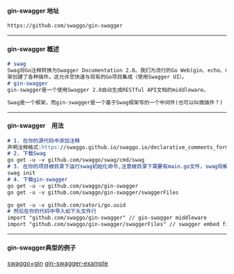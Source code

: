 #### gin-swagger 地址
```html
https://github.com/swaggo/gin-swagger
```
---
#### gin-swagger 概述
```markdown
# swag
Swag将Go注释转换为Swagger Documentation 2.0。我们为流行的Go Web(gin、echo、net/http)框
架创建了各种插件。这允许您快速与现有的Go项目集成（使用Swagger UI）。
# gin-swagger
gin-swagger是一个使用Swagger 2.0自动生成RESTful API文档的middleware。

Swag是一个框架，而gin-swagger是一个基于Swag框架写的一个中间件(也可以叫做插件？)
```
---
#### gin-swagger　用法
```markdown
# 1. 在你的源代码中添加注释
声明注释格式:https://swaggo.github.io/swaggo.io/declarative_comments_format/
# 2. 下载Swag
go get -u -v github.com/swaggo/swag/cmd/swag
# 3. 在你的项目根目录下运行swag初始化命令,注意根目录下需要有main.go文件，swag将解析注释和生成必要的文件(生成docs文件夹和docs/doc.go文件)
swag init
# 4. 下载gin-swagger
go get -u -v github.com/swaggo/gin-swagger
go get -u -v github.com/swaggo/gin-swagger/swaggerFiles

go get -u -v github.com/satori/go.uuid
# 然后在你的代码中导入如下头文件行
import "github.com/swaggo/gin-swagger" // gin-swagger middleware
import "github.com/swaggo/gin-swagger/swaggerFiles" // swagger embed files
```
---
#### gin-swagger典型的例子
[swaggo+gin](https://github.com/swaggo/swag/tree/master/example)
[gin-swagger-example](https://github.com/swaggo/gin-swagger/tree/master/example)
